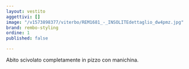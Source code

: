 ```yaml
---
layout: vestito
aggettivi: []
image: "/v1573898377/viterbo/REM1681_-_INSOLITEdettaglio_dw4pmz.jpg"
brand: rembo-styling
ordine: 1
published: false

---
```

Abito scivolato completamente in pizzo con manichina.
